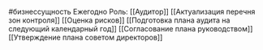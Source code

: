 #бизнессущность 
Ежегодно
Роль: [[Аудитор]]
[[Актуализация перечня зон контроля]]
[[Оценка рисков]]
[[Подготовка плана аудита на следующий календарный год]]
[[Согласование плана руководством]]
[[Утверждение плана советом директоров]]
